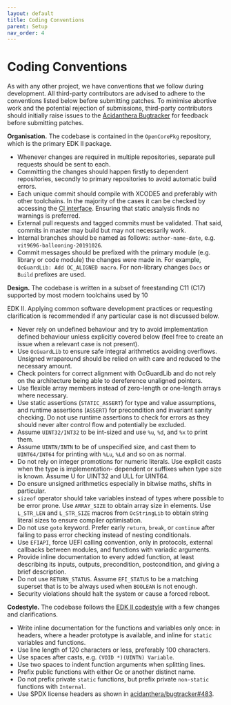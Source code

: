 ```yaml
---
layout: default
title: Coding Conventions
parent: Setup
nav_order: 4
---
```

# Coding Conventions

As with any other project, we have conventions that we follow during development. All third-party contributors are advised to adhere to the conventions listed below before submitting patches. To minimise abortive work and the potential rejection of submissions, third-party contributors should initially raise issues to the [Acidanthera Bugtracker](https://github.com/acidanthera/bugtracker) for feedback before submitting patches.

**Organisation.** The codebase is contained in the `OpenCorePkg` repository, which is the primary EDK II package.

- Whenever changes are required in multiple repositories, separate pull requests should be sent to each.
- Committing the changes should happen firstly to dependent repositories, secondly to primary repositories to
avoid automatic build errors.
- Each unique commit should compile with XCODE5 and preferably with other toolchains. In the majority of the
cases it can be checked by accessing the [CI interface](https://travis-ci.com/acidanthera). Ensuring that static analysis finds no warnings is preferred.
- External pull requests and tagged commits must be validated. That said, commits in master may build but may
not necessarily work.
- Internal branches should be named as follows: `author-name-date`, e.g. `vit9696-ballooning-20191026`.
- Commit messages should be prefixed with the primary module (e.g. library or code module) the changes were
made in. For example, `OcGuardLib: Add OC_ALIGNED macro`. For non-library changes `Docs` or `Build` prefixes are used.

**Design.** The codebase is written in a subset of freestanding C11 (C17) supported by most modern toolchains used by 10
 
EDK II. Applying common software development practices or requesting clarification is recommended if any particular case is not discussed below.
- Never rely on undefined behaviour and try to avoid implementation defined behaviour unless explicitly covered below (feel free to create an issue when a relevant case is not present).
- Use `OcGuardLib` to ensure safe integral arithmetics avoiding overflows. Unsigned wraparound should be relied on with care and reduced to the necessary amount.
- Check pointers for correct alignment with OcGuardLib and do not rely on the architecture being able to dereference unaligned pointers.
- Use flexible array members instead of zero-length or one-length arrays where necessary.
- Use static assertions (`STATIC_ASSERT`) for type and value assumptions, and runtime assertions (`ASSERT`) for precondition and invariant sanity checking. Do not use runtime assertions to check for errors as they should never
alter control flow and potentially be excluded.
- Assume `UINT32/INT32` to be int-sized and use `%u`, `%d`, and `%x` to print them.
- Assume `UINTN/INTN` to be of unspecified size, and cast them to `UINT64/INT64` for printing with `%Lu`, `%Ld` and so
on as normal.
- Do not rely on integer promotions for numeric literals. Use explicit casts when the type is implementation-
dependent or suffixes when type size is known. Assume U for UINT32 and ULL for UINT64.
- Do ensure unsigned arithmetics especially in bitwise maths, shifts in particular.
- `sizeof` operator should take variables instead of types where possible to be error prone. Use `ARRAY_SIZE` to
obtain array size in elements. Use `L_STR_LEN` and `L_STR_SIZE` macros from `OcStringLib` to obtain string literal
sizes to ensure compiler optimisation.
- Do not use `goto` keyword. Prefer early `return`, `break`, or `continue` after failing to pass error checking instead of
nesting conditionals.
- Use `EFIAPI`, force UEFI calling convention, only in protocols, external callbacks between modules, and functions
with variadic arguments.
- Provide inline documentation to every added function, at least describing its inputs, outputs, precondition,
postcondition, and giving a brief description.
- Do not use `RETURN_STATUS`. Assume `EFI_STATUS` to be a matching superset that is to be always used when
`BOOLEAN` is not enough.
- Security violations should halt the system or cause a forced reboot.

**Codestyle.** The codebase follows the [EDK II codestyle](https://github.com/tianocore/tianocore.github.io/wiki/Code-Style-C) with a few changes and clarifications.
- Write inline documentation for the functions and variables only once: in headers, where a header prototype is available, and inline for `static` variables and functions.
- Use line length of 120 characters or less, preferably 100 characters.
- Use spaces after casts, e.g. `(VOID *)(UINTN) Variable`.
- Use two spaces to indent function arguments when splitting lines.
- Prefix public functions with either Oc or another distinct name.
- Do not prefix private `static` functions, but prefix private `non-static` functions with `Internal`.
- Use SPDX license headers as shown in [acidanthera/bugtracker#483](https://github.com/acidanthera/bugtracker/issues/483).